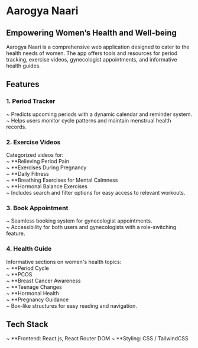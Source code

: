 # Aarogya Naari

## Empowering Women’s Health and Well-being

Aarogya Naari is a comprehensive web application designed to cater to the health needs of women. The app offers tools and resources for period tracking, exercise videos, gynecologist appointments, and informative health guides.

## Features

### 1. Period Tracker

~ Predicts upcoming periods with a dynamic calendar and reminder system.<br>
~ Helps users monitor cycle patterns and maintain menstrual health records.

### 2. Exercise Videos

Categorized videos for:<br>
~ **Relieving Period Pain<br>
~ **Exercises During Pregnancy<br>
~ **Daily Fitness<br>
~ **Breathing Exercises for Mental Calmness<br>
~ **Hormonal Balance Exercises<br>
~ Includes search and filter options for easy access to relevant workouts.

### 3. Book Appointment

~ Seamless booking system for gynecologist appointments.<br>
~ Accessibility for both users and gynecologists with a role-switching feature.<br>

### 4. Health Guide

Informative sections on women's health topics:<br>
~ **Period Cycle<br>
~ **PCOS<br>
~ **Breast Cancer Awareness<br>
~ **Teenage Changes<br>
~ **Hormonal Health<br>
~ **Pregnancy Guidance<br>
~ Box-like structures for easy reading and navigation.<br>

## Tech Stack
~ **Frontend: React.js, React Router DOM
~ **Styling: CSS / TailwindCSS
